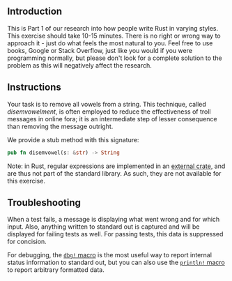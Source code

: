 ## Introduction

This is Part 1 of our research into how people write Rust in varying styles. This exercise should take 10-15 minutes. There is no right or wrong way to approach it - just do what feels the most natural to you. Feel free to use books, Google or Stack Overflow, just like you would if you were programming normally, but please don't look for a complete solution to the problem as this will negatively affect the research.

## Instructions

Your task is to remove all vowels from a string. This technique, called _disemvowelment_, is often employed to reduce the effectiveness of troll messages in online fora; it is an intermediate step of lesser consequence than removing the message outright.

We provide a stub method with this signature:

```rust
pub fn disemvowel(s: &str) -> String
```

Note: in Rust, regular expressions are implemented in an [external crate](https://crates.io/crates/regex), and are thus not part of the standard library. As such, they are not available for this exercise.

## Troubleshooting

When a test fails, a message is displaying what went wrong and for which input. Also, anything written to standard out is captured and will be displayed for failing tests as well. For passing tests, this data is suppressed for concision.

For debugging, the [`dbg!` macro](https://doc.rust-lang.org/std/macro.dbg.html) is the most useful way to report internal status information to standard out, but you can also use the [`println!` macro](https://doc.rust-lang.org/std/macro.println.html) to report arbitrary formatted data.
